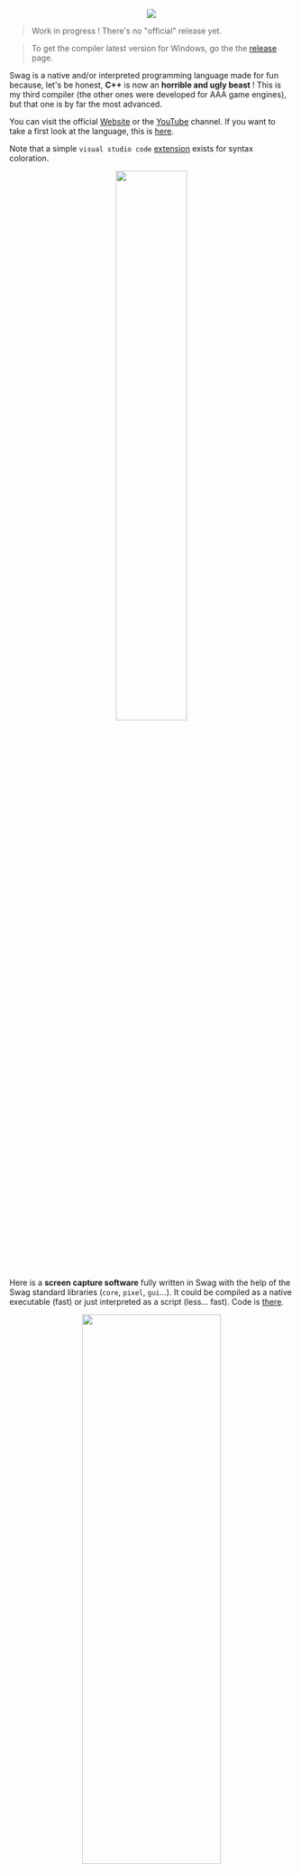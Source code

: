 <p align="center">
    <img src="https://github.com/swag-lang/swag/blob/master/web/imgs/swag_logo.png">
</p>

> Work in progress ! There's no "official" release yet.

> To get the compiler latest version for Windows, go the the [release](https://github.com/swag-lang/swag/releases) page.

Swag is a native and/or interpreted programming language made for fun because, let's be honest, **C++** is now an **horrible and ugly beast** ! This is my third compiler (the other ones were developed for AAA game engines), but that one is by far the most advanced.

You can visit the official [Website](https://swag-lang.org/) or the [YouTube](https://www.youtube.com/channel/UC9dkBu1nNfJDxUML7r7QH1Q) channel. If you want to take a first look at the language, this is [here](https://www.swag-lang.org/language.html).

Note that a simple `visual studio code` [extension](https://marketplace.visualstudio.com/items?itemName=swag-lang.swag) exists for syntax coloration.

<p align="center">
    <img width="50%" height="50%" src="https://github.com/swag-lang/swag/blob/master/vscode/images/syntax.png">
</p>

Here is a **screen capture software** fully written in Swag with the help of the Swag standard libraries (`core`, `pixel`, `gui`...). It could be compiled as a native executable (fast) or just interpreted as a script (less... fast). Code is [there](https://github.com/swag-lang/swag/blob/master/bin/examples/modules/captme/src).

<p align="center">
    <img width="70%" height="50%" src="https://github.com/swag-lang/swag/blob/master/web/imgs/captme.png">
</p>

### Swag is...
* **Currently in development** (since 2019), and very very far to be mature. Bugs, unexpected changes, silly decisions, do not use it to send a rocket on the moon ! It's a **toy**.
* **Low level** (i'm a C++ guy for 20+ years so i had no choice). No garbage collection like in `C#`, `Go` or `D`, no automatic pointer management like in `Swift`, no ownership like in `Rust`.
* **Statically typed** (what else), but lots of automatic type detection if you want.
* **Inspired** by a lot of things around there, like `Swift` for the syntax, `Jai` (Jonathan Blow) for the great ideas, `Go` for it's simplicity, `C#` for `.NET`, `Zig` (Andrew Kelley) for the error system, `Rust` for the `impl` thing, and so on.
* Only for **Windows 10/11** and **x86_64** so far, because this is already a crazy amount of work.

### Swag is not...
* **Object oriented**, because you know what, i'm not sure this was such a good idea, after all... But with `interface`, a powerful `using` and with `UFCS` (uniform function call syntax), you can have a feeling of object oriented programming without inheritance or encapsulation.
* **Safe** at all cost. I want to be the one to make my program safe. I want to be the one to deal with memory. But Swag can help...
* **32 bits**. Only 64 bits is supported.

### Swag has...
* A **nice** and **clean syntax** (i know this is subjective). The goal is to reduce friction as much as possible. Programming should be fun.
* **Type reflection** at compile time and runtime.
* **Full compile time execution** (your whole program can be executed by the compiler without any constraint). So Swag can also act like a scripting language.
* **Meta programming** (you can write code that writes code).
* **Interfaces** for dynamic dispatch, inspired by `Go`.
* **Modules**, compiled as separate dynamic libraries.
* **Very fast compile time** (at least in debug with the `x64` backend) thanks to heavy multithreading.
* **Fast interpretation** in script mode. Seems faster than Python or Lua for example (without JIT).
* **Simple error system**, inspired by `Zig`.
* **Generics**, for a simple usage. No template nightmare here...
* **Powerful macro/mixin** system, without the need of a specific syntax, inspired by `Jai`.
* **Unordered global declarations**, which means that the order of global declarations does not matter (they can be in any files and in whatever order).

### Swag does not have...
* **Exceptions**, because i don't like them.
* **Header files**, but who does, nowadays ?
* **Mandatory semicolons**, yeah...
* **Tagged unions**, **bitfields**, **inline assembly**..., but who knows...

# Hello mad world !

`#main` is the program entry point, a special compiler function. That's why the name starts with `#`.
`@print` is an intrinsic, a special built-in function. That's why the name starts with `@`.

``` swift
#main
{
    @print("Hello mad world !\n")
}
```
A version that uses the `print` function in the `Std.Core` module :

``` swift
#main
{
    Core.Console.print("Hello mad world !, "\n")
    Core.Console.printf("%\n", "Hello mad world again !")
}
```
A `#run` block is executed at compile time, so in the following example the famous message will be printed by the compiler :

``` swift
#run
{
    const Msg = "Hello mad world !\n"
    Core.Console.print(Msg)
}
```
A stupid version that generates the code to do the print (meta programming) :

``` swift
using Core

#main
{
    const Msg = "Hello mad world !\n"

    // The result of #ast is a string that will be compiled in place
    #ast
    {
        sb := StrConv.StringBuilder{}
        sb.appendString("Console.print(Msg)")
        return sb.toString()
    }
}
```

A version that calls a nested function at compile time (only) to initialize the string constant to print :

``` swift
using Swag, Core

#main
{
    #[ConstExpr]
    func nestedFunc() => "Hello mad world !\n"   // Function short syntax

    // nestedFunc() can be called at compile time because it is marked with 'Swag.ConstExpr'
    const Msg = nestedFunc()
    Console.print(Msg)
}
```

More and more crazy :

``` swift
using Core

#main
{
    // #run will force the call of mySillyFunction() at compile time
    const Msg = #run mySillyFunction()
    Console.print(Msg)
}

// This is a compile time function only
#[Swag.Compiler]
func mySillyFunction()->string
{
    Console.print("Hello mad world at compile time !\n")

    // This creates a constant named 'MyConst'
    #ast
    {
        sb := StrConv.StringBuilder{}
        sb.appendString("const MyConst = \"Hello ")
        sb.appendString("mad world ")
        sb.appendString("at runtime !\"")
        return sb.toString()
    }

    return MyConst
}
```

# For the braves

* [Start](web/md/getting_started.md) your first project, compile it, run it.
* Use the compiler as a [script](web/md/swag_as_script.md) interpreter.
* [Contribute](web/md/contribute_tests.md) to the compiler **test suite**, this will help (a lot).

# For the very braves

* [How to build](web/md/how_to_build_swag.md) the compiler with the full source tree.
